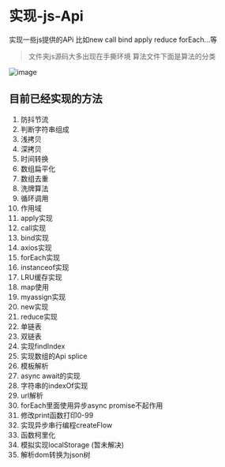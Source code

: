 # 实现-js-Api
实现一些js提供的APi 比如new call bind apply reduce forEach...等
> 文件夹js源码大多出现在手撕环境  算法文件下面是算法的分类

![image](https://user-images.githubusercontent.com/79959257/135451503-b042b89b-7a52-4f8d-810d-cc2731b687aa.png)
## 目前已经实现的方法
1. 防抖节流
2. 判断字符串组成
3. 浅拷贝
4. 深拷贝
5. 时间转换
6. 数组扁平化  
7. 数组去重
8. 洗牌算法
9. 循环调用
10. 作用域
11. apply实现
12. call实现
13. bind实现
14. axios实现
15. forEach实现
16. instanceof实现
17. LRU缓存实现
18. map使用
19. myassign实现
20. new实现
21. reduce实现
22. 单链表
23. 双链表
24. 实现findIndex 
25. 实现数组的Api splice
26. 模板解析
27. async await的实现
28. 字符串的indexOf实现
29. url解析
30. forEach里面使用异步async promise不起作用
31. 修改print函数打印0-99
32. 实现异步串行编程createFlow
33. 函数柯里化
34. 模拟实现localStorage (暂未解决)
35. 解析dom转换为json树